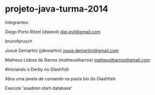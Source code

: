 # projeto-java-turma-2014
Integrantes:

Diego Porto Ritzel (dipievil) dipi.evil@gmail.com

brunofprusch

Josué Demartini (jdemartini) josue.demartini@gmail.com

Matheus Lisboa de Barros (matheuslbarros) matheuslbarros@gmail.com


#Iniciando o Derby no Glashfish

Abra uma janela de comando na pasta bin do Glashfish.

Execute 'asadmin start-database'
